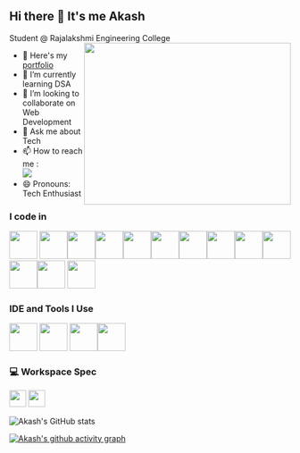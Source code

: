 ## Hi there 👋 It's me Akash

Student @ Rajalakshmi Engineering College
<img align="right" width="370" height="290" src="https://img.etimg.com/thumb/width-1600,height-900,imgsize-638053,resizemode-75,msid-84146083/prime/technology-and-startups/booting-up-developer-economy-how-tech-startups-are-helping-coders-build-and-test-software-faster.jpg">

- 🔭 Here's my [portfolio](https://legendary-toffee-a8e9ae.netlify.app/)
- 🌱 I’m currently learning DSA
- 👯 I’m looking to collaborate on Web Development
- 💬 Ask me about Tech
- 📫 How to reach me :
  <br />[<img src="https://img.shields.io/badge/LinkedIn-0077B5?style=for-the-badge&logo=linkedin&logoColor=white" />](https://www.linkedin.com/in/akash-s-01b2532ab/)
- 😄 Pronouns: Tech Enthusiast

### I code in

<img height="50" width="50" src="https://img.icons8.com/color/48/000000/python.png" /> <img height="50" width="50" src="https://img.icons8.com/color/48/000000/c-programming.png" /><img height="50" width="50" src="https://img.icons8.com/?size=100&id=22813&format=png&color=000000" /><img height="50" width="50" src="https://img.icons8.com/?size=100&id=ylXrZF2zxsFE&format=png&color=0000000" /><img height="50" width="50" src="https://img.icons8.com/color/48/000000/java-coffee-cup-logo.png" /><img height="50" width="50" src="https://img.icons8.com/color/48/000000/html-5.png" /><img height="50" width="50" src="https://img.icons8.com/color/48/000000/css3.png" /><img height="50" width="50" src="https://img.icons8.com/color/48/000000/bootstrap.png" /><img height="50" width="50" src="https://img.icons8.com/color/48/000000/javascript.png"/><img height="50" width="50" src="https://img.icons8.com/?size=100&id=123603&format=png&color=000000"/><img height="50" width="50" src="https://img.icons8.com/color/48/000000/mysql-logo.png"/><img height="50" width="50" src="https://img.icons8.com/?size=100&id=bosfpvRzNOG8&format=png&color=000000"/>
<img height="50" width="50" src="https://img.icons8.com/color/48/000000/nodejs.png"/>

### IDE and Tools I Use

<img height="50" width="50" src="https://img.icons8.com/color/48/000000/visual-studio-code-2019.png"/> <img height="50" width="50" src="https://img.icons8.com/color/48/000000/pycharm.png"/> <img height="50" width="50" src="https://img.icons8.com/color/50/000000/git.png"/><img height="50" src="https://img.shields.io/badge/Netlify-00C7B7?style=for-the-badge&logo=netlify&logoColor=white"/>

### 💻 Workspace Spec

<img height="30" src="https://img.shields.io/badge/Windows_11-Hp%20Pavilion-FD7E14?style=for-the-badge&logo=windows&logoColor=white"/> <img height="30" src="https://img.shields.io/badge/kali_linux-Hp%20Pavilion-557C94?style=for-the-badge&logo=linux&logoColor=white"/>

![Akash's GitHub stats](https://github-readme-stats.vercel.app/api?username=Akash-01005&theme=dark&show_icons=true&&hide=issues,contribs)

[![Akash's github activity graph](https://github-readme-activity-graph.vercel.app/graph?username=Akash-01005&bg_color=000000&color=ffffff&line=51f565&point=ffffff&area=true&hide_border=true)](https://github.com/ashutosh00710/github-readme-activity-graph)
